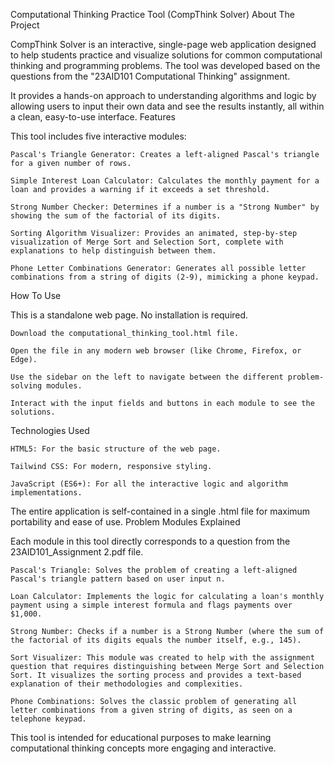 Computational Thinking Practice Tool (CompThink Solver)
About The Project

CompThink Solver is an interactive, single-page web application designed to help students practice and visualize solutions for common computational thinking and programming problems. The tool was developed based on the questions from the "23AID101 Computational Thinking" assignment.

It provides a hands-on approach to understanding algorithms and logic by allowing users to input their own data and see the results instantly, all within a clean, easy-to-use interface.
Features

This tool includes five interactive modules:

    Pascal's Triangle Generator: Creates a left-aligned Pascal's triangle for a given number of rows.

    Simple Interest Loan Calculator: Calculates the monthly payment for a loan and provides a warning if it exceeds a set threshold.

    Strong Number Checker: Determines if a number is a "Strong Number" by showing the sum of the factorial of its digits.

    Sorting Algorithm Visualizer: Provides an animated, step-by-step visualization of Merge Sort and Selection Sort, complete with explanations to help distinguish between them.

    Phone Letter Combinations Generator: Generates all possible letter combinations from a string of digits (2-9), mimicking a phone keypad.

How To Use

This is a standalone web page. No installation is required.

    Download the computational_thinking_tool.html file.

    Open the file in any modern web browser (like Chrome, Firefox, or Edge).

    Use the sidebar on the left to navigate between the different problem-solving modules.

    Interact with the input fields and buttons in each module to see the solutions.

Technologies Used

    HTML5: For the basic structure of the web page.

    Tailwind CSS: For modern, responsive styling.

    JavaScript (ES6+): For all the interactive logic and algorithm implementations.

The entire application is self-contained in a single .html file for maximum portability and ease of use.
Problem Modules Explained

Each module in this tool directly corresponds to a question from the 23AID101_Assignment 2.pdf file.

    Pascal's Triangle: Solves the problem of creating a left-aligned Pascal's triangle pattern based on user input n.

    Loan Calculator: Implements the logic for calculating a loan's monthly payment using a simple interest formula and flags payments over $1,000.

    Strong Number: Checks if a number is a Strong Number (where the sum of the factorial of its digits equals the number itself, e.g., 145).

    Sort Visualizer: This module was created to help with the assignment question that requires distinguishing between Merge Sort and Selection Sort. It visualizes the sorting process and provides a text-based explanation of their methodologies and complexities.

    Phone Combinations: Solves the classic problem of generating all letter combinations from a given string of digits, as seen on a telephone keypad.

This tool is intended for educational purposes to make learning computational thinking concepts more engaging and interactive.
